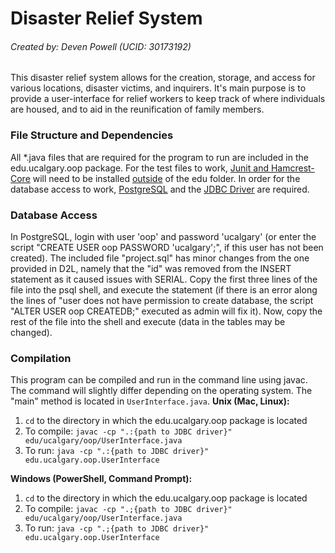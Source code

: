 # Disaster Relief System
###### Created by: Deven Powell (UCID: 30173192)

This disaster relief system allows for the creation, storage, and access for various locations, disaster victims, and inquirers. It's main purpose is to provide a user-interface for relief workers to keep track of where individuals are housed, and to aid in the reunification of family members. 

### File Structure and Dependencies
All *.java files that are required for the program to run are included in the edu.ucalgary.oop package. For the test files to work, [Junit and Hamcrest-Core](https://github.com/junit-team/junit4?tab=readme-ov-file) will need to be installed <u>outside</u> of the edu folder. In order for the database access to work, [PostgreSQL](https://www.postgresql.org/download/) and the [JDBC Driver](https://jdbc.postgresql.org/download/) are required.

### Database Access
In PostgreSQL, login with user 'oop' and password 'ucalgary' (or enter the script "CREATE USER oop PASSWORD 'ucalgary';", if this user has not been created). The included file "project.sql" has minor changes from the one provided in D2L, namely that the "id" was removed from the INSERT statement as it caused issues with SERIAL. Copy the first three lines of the file into the psql shell, and execute the statement (if there is an error along the lines of "user does not have permission to create database, the script "ALTER USER oop CREATEDB;" executed as admin will fix it). Now, copy the rest of the file into the shell and execute (data in the tables may be changed). 

### Compilation
This program can be compiled and run in the command line using javac. The command will slightly differ depending on the operating system. The "main" method is located in `UserInterface.java`.
<b>Unix (Mac, Linux):</b>
1. `cd` to the directory in which the edu.ucalgary.oop package is located
2. To compile: `javac -cp ".:{path to JDBC driver}" edu/ucalgary/oop/UserInterface.java`
3. To run: `java -cp ".:{path to JDBC driver}" edu.ucalgary.oop.UserInterface`

<b>Windows (PowerShell, Command Prompt):</b>
1. `cd` to the directory in which the edu.ucalgary.oop package is located
2. To compile: `javac -cp ".;{path to JDBC driver}" edu/ucalgary/oop/UserInterface.java`
3. To run: `java -cp ".;{path to JDBC driver}" edu.ucalgary.oop.UserInterface`